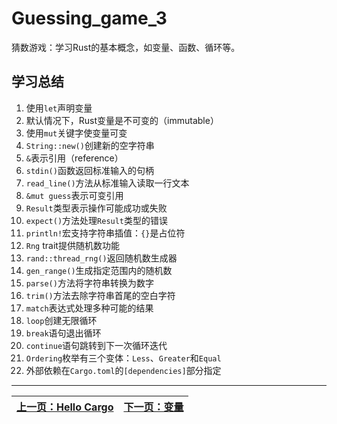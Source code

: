 # Guessing_game_3

猜数游戏：学习Rust的基本概念，如变量、函数、循环等。

## 学习总结

1. 使用`let`声明变量
2. 默认情况下，Rust变量是不可变的（immutable）
3. 使用`mut`关键字使变量可变
4. `String::new()`创建新的空字符串
5. `&`表示引用（reference）
6. `stdin()`函数返回标准输入的句柄
7. `read_line()`方法从标准输入读取一行文本
8. `&mut guess`表示可变引用
9. `Result`类型表示操作可能成功或失败
10. `expect()`方法处理`Result`类型的错误
11. `println!`宏支持字符串插值：`{}`是占位符
12. `Rng` trait提供随机数功能
13. `rand::thread_rng()`返回随机数生成器
14. `gen_range()`生成指定范围内的随机数
15. `parse()`方法将字符串转换为数字
16. `trim()`方法去除字符串首尾的空白字符
17. `match`表达式处理多种可能的结果
18. `loop`创建无限循环
19. `break`语句退出循环
20. `continue`语句跳转到下一次循环迭代
21. `Ordering`枚举有三个变体：`Less`、`Greater`和`Equal`
22. 外部依赖在`Cargo.toml`的`[dependencies]`部分指定

---

| [上一页：Hello Cargo](../02_hello_cargo/02_hello_cargo.md) | [下一页：变量](../04_variables/04_variables.md) |
|------------------------|------------------------|